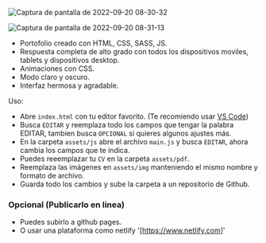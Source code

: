 

![Captura de pantalla de 2022-09-20 08-30-32](https://user-images.githubusercontent.com/97669969/191183922-8550c4c0-b48c-4aca-90b1-8b9e85df653c.png)

![Captura de pantalla de 2022-09-20 08-31-13](https://user-images.githubusercontent.com/97669969/191183934-41c70247-41b0-48e9-ba14-b064847d62c4.png)







* Portofolio creado con HTML, CSS, SASS, JS.
* Respuesta completa de alto grado con todos los dispositivos moviles, tablets y  dispositivos desktop.
* Animaciones con CSS.
* Modo claro y oscuro.
* Interfaz hermosa y agradable.

Uso:

- Abre ``index.html`` con tu editor favorito. (Te recomiendo usar [VS Code](https://code.visualstudio.com))
- Busca ``EDITAR`` y reemplaza todo los campos que tengar la palabra EDITAR, tambien busca ``OPCIONAL`` si quieres algunos ajustes más.
- En la carpeta ``assets/js`` abre el archivo ``main.js`` y busca ``EDITAR``, ahora cambia los campos que te indica.
- Puedes reeemplazar tu ``CV`` en la carpeta ``assets/pdf``.
- Reemplaza las imágenes en ``assets/img`` manteniendo el mismo nombre y formato de archivo.
- Guarda todo los cambios y sube la carpeta a un repositorio de Github.

### Opcional (Publicarlo en linea)
 
 * Puedes subirlo a github pages.
 * O usar una plataforma como netlify '[https://www.netlify.com]'




